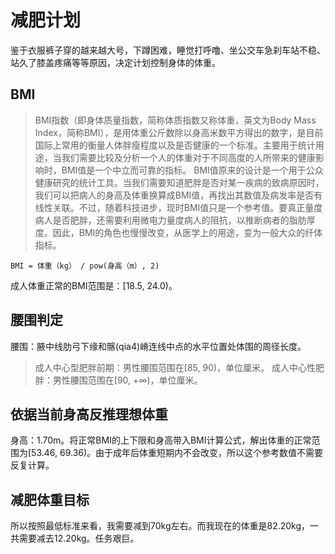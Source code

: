 # 减肥计划

鉴于衣服裤子穿的越来越大号，下蹲困难，睡觉打呼噜、坐公交车急刹车站不稳、站久了膝盖疼痛等等原因，决定计划控制身体的体重。

## BMI

> BMI指数（即身体质量指数，简称体质指数又称体重，英文为Body Mass Index，简称BMI），是用体重公斤数除以身高米数平方得出的数字，是目前国际上常用的衡量人体胖瘦程度以及是否健康的一个标准。主要用于统计用途，当我们需要比较及分析一个人的体重对于不同高度的人所带来的健康影响时，BMI值是一个中立而可靠的指标。
> BMI值原来的设计是一个用于公众健康研究的统计工具。当我们需要知道肥胖是否对某一疾病的致病原因时，我们可以把病人的身高及体重换算成BMI值，再找出其数值及病发率是否有线性关联。不过，随着科技进步，现时BMI值只是一个参考值。要真正量度病人是否肥胖，还需要利用微电力量度病人的阻抗，以推断病者的脂肪厚度。因此，BMI的角色也慢慢改变，从医学上的用途，变为一般大众的纤体指标。

    BMI = 体重（kg） / pow(身高（m）, 2)

成人体重正常的BMI范围是：[18.5, 24.0)。

## 腰围判定

腰围：腋中线肋弓下缘和髂(qia4)嵴连线中点的水平位置处体围的周径长度。

> 成人中心型肥胖前期：男性腰围范围在[85, 90)，单位厘米。
> 成人中心性肥胖：男性腰围范围在[90, +∞)，单位厘米。

## 依据当前身高反推理想体重

身高：1.70m。将正常BMI的上下限和身高带入BMI计算公式，解出体重的正常范围为[53.46, 69.36)。由于成年后体重短期内不会改变，所以这个参考数值不需要反复计算。

## 减肥体重目标

所以按照最低标准来看，我需要减到70kg左右。而我现在的体重是82.20kg，一共需要减去12.20kg。任务艰巨。

